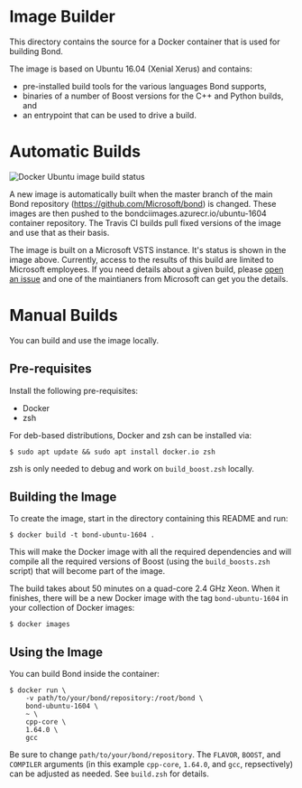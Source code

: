 # Image Builder

This directory contains the source for a Docker container that is used for
building Bond.

The image is based on Ubuntu 16.04 (Xenial Xerus) and contains:

* pre-installed build tools for the various languages Bond supports,
* binaries of a number of Boost versions for the C++ and Python builds, and
* an entrypoint that can be used to drive a build.

# Automatic Builds

![Docker Ubuntu image build status](https://msazure.visualstudio.com/_apis/public/build/definitions/b32aa71e-8ed2-41b2-9d77-5bc261222004/14573/badge)

A new image is automatically built when the master branch of the main Bond
repository (https://github.com/Microsoft/bond) is changed. These images are
then pushed to the bondciimages.azurecr.io/ubuntu-1604 container repository.
The Travis CI builds pull fixed versions of the image and use that as their
basis.

The image is built on a Microsoft VSTS instance. It's status is shown in the
image above. Currently, access to the results of this build are limited to
Microsoft employees. If you need details about a given build, please
[open an issue](https://github.com/Microsoft/bond/issues/new) and one of the
maintianers from Microsoft can get you the details.

# Manual Builds

You can build and use the image locally.

## Pre-requisites

Install the following pre-requisites:

* Docker
* zsh

For deb-based distributions, Docker and zsh can be installed via:

    $ sudo apt update && sudo apt install docker.io zsh
    
zsh is only needed to debug and work on `build_boost.zsh` locally.

## Building the Image

To create the image, start in the directory containing this README and run:

    $ docker build -t bond-ubuntu-1604 .

This will make the Docker image with all the required dependencies and will
compile all the required versions of Boost (using the `build_boosts.zsh`
script) that will become part of the image.

The build takes about 50 minutes on a quad-core 2.4 GHz Xeon. When it
finishes, there will be a new Docker image with the tag `bond-ubuntu-1604`
in your collection of Docker images:

    $ docker images

## Using the Image

You can build Bond inside the container:

    $ docker run \
        -v path/to/your/bond/repository:/root/bond \
        bond-ubuntu-1604 \
        ~ \
        cpp-core \
        1.64.0 \
        gcc

Be sure to change `path/to/your/bond/repository`. The `FLAVOR`, `BOOST`, and
`COMPILER` arguments (in this example `cpp-core`, `1.64.0`, and `gcc`,
repsectively) can be adjusted as needed. See `build.zsh` for details.
